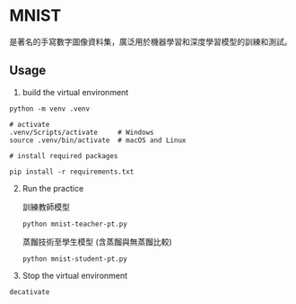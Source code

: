 # MNIST

是著名的手寫數字圖像資料集，廣泛用於機器學習和深度學習模型的訓練和測試。

## Usage

1. build the virtual environment

  ```
  python -m venv .venv
  
  # activate
  .venv/Scripts/activate     # Windows
  source .venv/bin/activate  # macOS and Linux
  
  # install required packages

  pip install -r requirements.txt

  ```

2. Run the practice
 
    訓練教師模型

    ```
    python mnist-teacher-pt.py 
    ```

    蒸餾技術至學生模型 (含蒸餾與無蒸餾比較)
    
    ```
    python mnist-student-pt.py
    ```

3. Stop the virtual environment

  ```
  decativate
  ```


